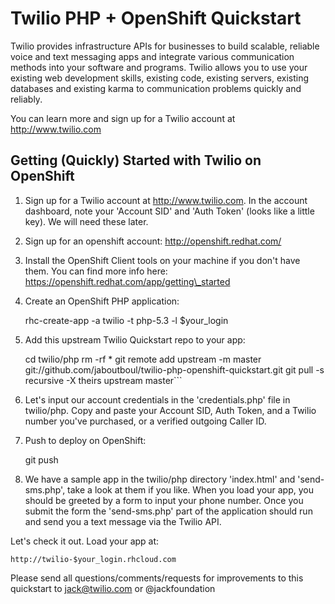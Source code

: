 Twilio PHP + OpenShift Quickstart
=========================
Twilio provides infrastructure APIs for businesses to build scalable, reliable voice and text messaging apps and integrate various communication methods into your software and programs. Twilio allows you to use your existing web development skills, existing code, existing servers, existing databases and existing karma to communication problems quickly and reliably.

You can learn more and sign up for a Twilio account at http://www.twilio.com

Getting (Quickly) Started with Twilio on OpenShift
--------------------
1. Sign up for a Twilio account at http://www.twilio.com. In the account dashboard, note your 'Account SID' and 'Auth Token' (looks like a little key). We will need these later.

2. Sign up for an openshift account: http://openshift.redhat.com/

3. Install the OpenShift Client tools on your machine if you don't have them. You can find more info here: https://openshift.redhat.com/app/getting\_started

4. Create an OpenShift PHP application:

	rhc-create-app -a twilio -t php-5.3 -l $your_login

5. Add this upstream Twilio Quickstart repo to your app:

	cd twilio/php
	rm -rf *
	git remote add upstream -m master git://github.com/jaboutboul/twilio-php-openshift-quickstart.git
	git pull -s recursive -X theirs upstream master```

6. Let's input our account credentials in the 'credentials.php' file in twilio/php. Copy and paste your Account SID, Auth Token, and a Twilio number you've purchased, or a verified outgoing Caller ID.

7. Push to deploy on OpenShift:

	git push

8. We have a sample app in the twilio/php directory 'index.html' and 'send-sms.php', take a look at them if you like. When you load your app, you should be greeted by a form to input your phone number. Once you submit the form the 'send-sms.php' part of the application should run and send you a text message via the Twilio API.

Let's check it out. Load your app at:

	http://twilio-$your_login.rhcloud.com

Please send all questions/comments/requests for improvements to this quickstart to jack@twilio.com or @jackfoundation
